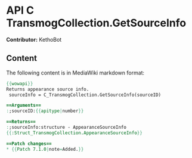 # API C TransmogCollection.GetSourceInfo

**Contributor:** KethoBot

## Content

The following content is in MediaWiki markdown format:

```mediawiki
{{wowapi}}
Returns appearance source info.
 sourceInfo = C_TransmogCollection.GetSourceInfo(sourceID)

==Arguments==
:;sourceID:{{apitype|number}}

==Returns==
:;sourceInfo:structure - AppearanceSourceInfo
{{:Struct_TransmogCollection.AppearanceSourceInfo}}

==Patch changes==
* {{Patch 7.1.0|note=Added.}}
```